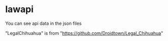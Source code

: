 # lawapi

You can see api data in the json files


"LegalChihuahua" is from "https://github.com/Droidtown/Legal_Chihuahua"


